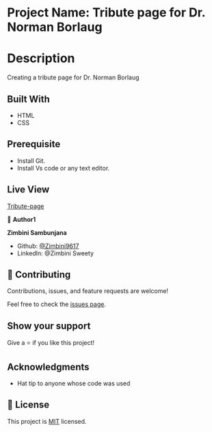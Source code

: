 # Project Name: Tribute page for Dr. Norman Borlaug

# Description

Creating a tribute page for Dr. Norman Borlaug

## Built With

- HTML
- CSS

## Prerequisite

- Install Git.
- Install Vs code or any text editor.

## Live View

[Tribute-page](https://fascinating-smakager-dba1c4.netlify.app/)

👤 **Author1**

**Zimbini Sambunjana**

- Github: [ @Zimbini9617](https://github.com/Zimbini9617)
- LinkedIn: @Zimbini Sweety

## 🤝 Contributing

Contributions, issues, and feature requests are welcome!

Feel free to check the [issues page](../../issues/).

## Show your support

Give a ⭐️ if you like this project!

## Acknowledgments

- Hat tip to anyone whose code was used

## 📝 License

This project is [MIT](./MIT.md) licensed.
